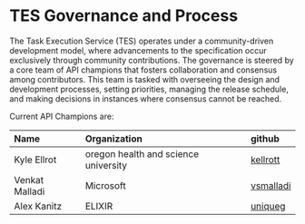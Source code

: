 TES Governance and Process
==============================

The Task Execution Service (TES) operates under a community-driven development model, where advancements to the specification occur exclusively through community contributions. The governance is steered by a core team of API champions that fosters collaboration and consensus among contributors. This team is tasked with overseeing the design and development processes, setting priorities, managing the release schedule, and making decisions in instances where consensus cannot be reached.

Current API Champions are:

| Name               | Organization       | github                  |
|:-------------------|:-------------|:------------------
| Kyle Ellrot        | oregon health and science university | [kellrott](https://github.com/kellrott) |
| Venkat Malladi     | Microsoft        | [vsmalladi](https://github.com/vsmalladi) |
| Alex Kanitz        | ELIXIR        | [uniqueg](https://github.com/uniqueg) |